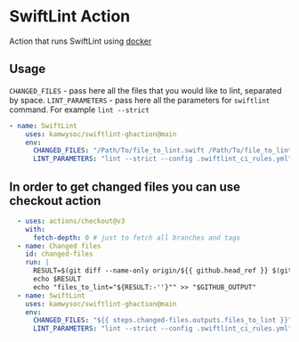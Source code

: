 # SwiftLint Action

Action that runs SwiftLint using [docker](https://github.com/realm/SwiftLint#docker)

## Usage

`CHANGED_FILES` - pass here all the files that you would like to lint, separated by space.
`LINT_PARAMETERS` - pass here all the parameters for `swiftlint` command. For example `lint --strict`

```yaml
- name: SwiftLint
    uses: kamwysoc/swiftlint-ghaction@main
    env:
      CHANGED_FILES: "/Path/To/file_to_lint.swift /Path/To/file_to_lint2.swift"
      LINT_PARAMETERS: "lint --strict --config .swiftlint_ci_rules.yml"
```

## In order to get changed files you can use checkout action

```yaml
  - uses: actions/checkout@v3
    with:
      fetch-depth: 0 # just to fetch all branches and tags
  - name: Changed files
    id: changed-files
    run: |
      RESULT=$(git diff --name-only origin/${{ github.head_ref }} $(git merge-base origin/${{github.head_ref}} origin/${{github.base_ref}}) | grep '\.swift$' | tr '\n' ' ')
      echo $RESULT
      echo "files_to_lint="${RESULT:-''}"" >> "$GITHUB_OUTPUT"
  - name: SwiftLint
    uses: kamwysoc/swiftlint-ghaction@main
    env:
      CHANGED_FILES: "${{ steps.changed-files.outputs.files_to_lint }}"
      LINT_PARAMETERS: "lint --strict --config .swiftlint_ci_rules.yml"
```

